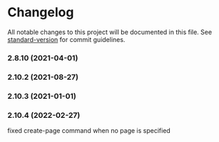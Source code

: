 # Changelog

All notable changes to this project will be documented in this file. See [standard-version](https://github.com/conventional-changelog/standard-version) for commit guidelines.

### 2.8.10 (2021-04-01)

### 2.10.2 (2021-08-27)

### 2.10.3 (2021-01-01)

### 2.10.4 (2022-02-27)

fixed create-page command when no page is specified
